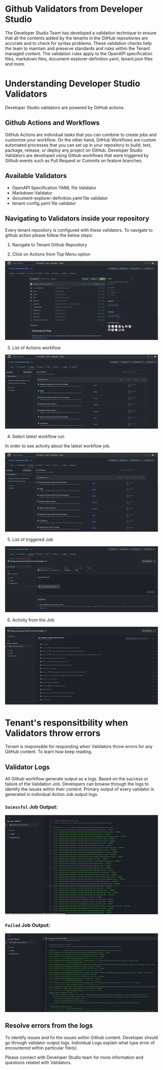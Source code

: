 # Github Validators from Developer Studio

The Developer Studio Team has developed a validation technique to ensure that all the contents added by the tenants in the GitHub repositories are accurate and to check for syntax problems. These validation checks help the team to maintain and preserve standards and rules within the Tenant managed content. The validation rules apply to the OpenAPI specification files, markdown files, document-explorer-definition.yaml, tenant.json files and more.


# Understanding Developer Studio Validators

Developer Studio validators are powered by GitHub actions.

## Github Actions and Workflows

GitHub Actions are individual tasks that you can combine to create jobs and customize your workflow. On the other hand, GitHub Workflows are custom automated processes that you can set up in your repository to build, test, package, release, or deploy any project on GitHub. Developer Studio Validators are developed using Github workflows that were triggered by Github events such as Pull Request or Commits on feature branches.

## Available Validators

  * OpenAPI Specification YAML file Validator
  * Markdown Validator
  * document-explorer-definition.yaml file validator
  * tenant-config.yaml file validator

## Navigating to Validators inside your repository

 Every tenant repository is configured with these validators. To navigate to github action please follow the below steps:

1. Navigate to Tenant Github Repository

2. Click on Actions from Top Menu option

![Git Action](../images/action-path.png)

3. List of Actions workflow

![Git Action Overview](../images/overview-actions.png)

4. Select latest workflow run
 
In order to see activity about the latest workflow job.

![Git Action workflow](../images/workflow-job.png)

5. List of triggered Job

![Git Action Jobs](../images/action-jobs.png)

6. Activity from the Job

![Git Action Job Activity](../images/action-job-activity.png)


# Tenant's responsitbility when Validators throw errors

Tenant is responsible for responding when Validators throw errors for any GitHub content. To learn how keep reading.

## Validator Logs

All Github workflow generate output as a logs. Based on the success or failure of the Validation Job. Developers can browse through the logs to identify the issues within their content. 
Primary output of every validator is generated in individual Action Job output logs. 


### `Sucessful` Job Output: 

![Git Action Job Output](../images/api-validator-pass.png)


### `Failed` Job Output:

![Git Action Job Output](../images/action_error_logs.png)


## Resolve errors from the logs

To identify issues and fix the issues within Github content. Developer should go through validator output logs. Individual Logs explain what type error of encountered within particular file(s).



Please connect with Developer Studio team for more information and questions related with Validators. 
